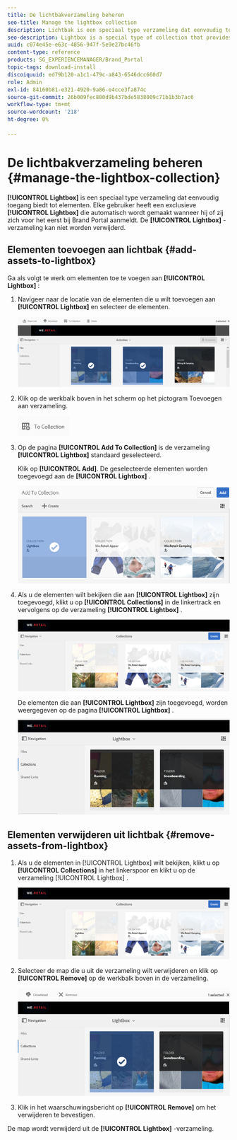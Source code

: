 ```yaml
---
title: De lichtbakverzameling beheren
seo-title: Manage the lightbox collection
description: Lichtbak is een speciaal type verzameling dat eenvoudig toegang biedt tot elementen. Elke gebruiker heeft een exclusieve lichtbak die automatisch wordt gecreeerd wanneer zij login aan Brand Portal voor het eerst. De lichtbakverzameling kan niet worden verwijderd.
seo-description: Lightbox is a special type of collection that provides easy access to assets. Each user has an exclusive lightbox that is automatically created when they log in to Brand Portal for the first time. The Lightbox collection cannot be deleted.
uuid: c074e45e-e63c-4856-947f-5e9e27bc46fb
content-type: reference
products: SG_EXPERIENCEMANAGER/Brand_Portal
topic-tags: download-install
discoiquuid: ed79b120-a1c1-479c-a843-6546dcc660d7
role: Admin
exl-id: 84160b81-e321-4920-9a86-e4cce3fa874c
source-git-commit: 26b009fec800d9b437bde5838009c71b1b3b7ac6
workflow-type: tm+mt
source-wordcount: '218'
ht-degree: 0%

---
```


# De lichtbakverzameling beheren {#manage-the-lightbox-collection}

**[!UICONTROL Lightbox]** is een speciaal type verzameling dat eenvoudig toegang biedt tot elementen. Elke gebruiker heeft een exclusieve **[!UICONTROL Lightbox]** die automatisch wordt gemaakt wanneer hij of zij zich voor het eerst bij Brand Portal aanmeldt. De **[!UICONTROL Lightbox]** -verzameling kan niet worden verwijderd.

## Elementen toevoegen aan lichtbak {#add-assets-to-lightbox}

Ga als volgt te werk om elementen toe te voegen aan **[!UICONTROL Lightbox]** :

1. Navigeer naar de locatie van de elementen die u wilt toevoegen aan **[!UICONTROL Lightbox]** en selecteer de elementen.

   ![](assets/link_sharing_assetselection.png)

1. Klik op de werkbalk boven in het scherm op het pictogram Toevoegen aan verzameling.

   ![](assets/add_to_collection.png)

1. Op de pagina **[!UICONTROL Add To Collection]** is de verzameling **[!UICONTROL Lightbox]** standaard geselecteerd.

   Klik op **[!UICONTROL Add]**. De geselecteerde elementen worden toegevoegd aan de **[!UICONTROL Lightbox]** .

   ![](assets/add_to_collectionlightbox.png)

1. Als u de elementen wilt bekijken die aan **[!UICONTROL Lightbox]** zijn toegevoegd, klikt u op **[!UICONTROL Collections]** in de linkertrack en vervolgens op de verzameling **[!UICONTROL Lightbox]** .

   ![](assets/collections_lightbox.png)

   De elementen die aan **[!UICONTROL Lightbox]** zijn toegevoegd, worden weergegeven op de pagina **[!UICONTROL Lightbox]** .

   ![](assets/added_to_collectionlightbox.png)

## Elementen verwijderen uit lichtbak {#remove-assets-from-lightbox}

1. Als u de elementen in [!UICONTROL Lightbox] wilt bekijken, klikt u op **[!UICONTROL Collections]** in het linkerspoor en klikt u op de verzameling [!UICONTROL Lightbox] .

   ![](assets/collections_lightbox-1.png)

1. Selecteer de map die u uit de verzameling wilt verwijderen en klik op **[!UICONTROL Remove]** op de werkbalk boven in de verzameling.

   ![](assets/collections_lightboxdelete.png)

1. Klik in het waarschuwingsbericht op **[!UICONTROL Remove]** om het verwijderen te bevestigen.

De map wordt verwijderd uit de **[!UICONTROL Lightbox]** -verzameling.

